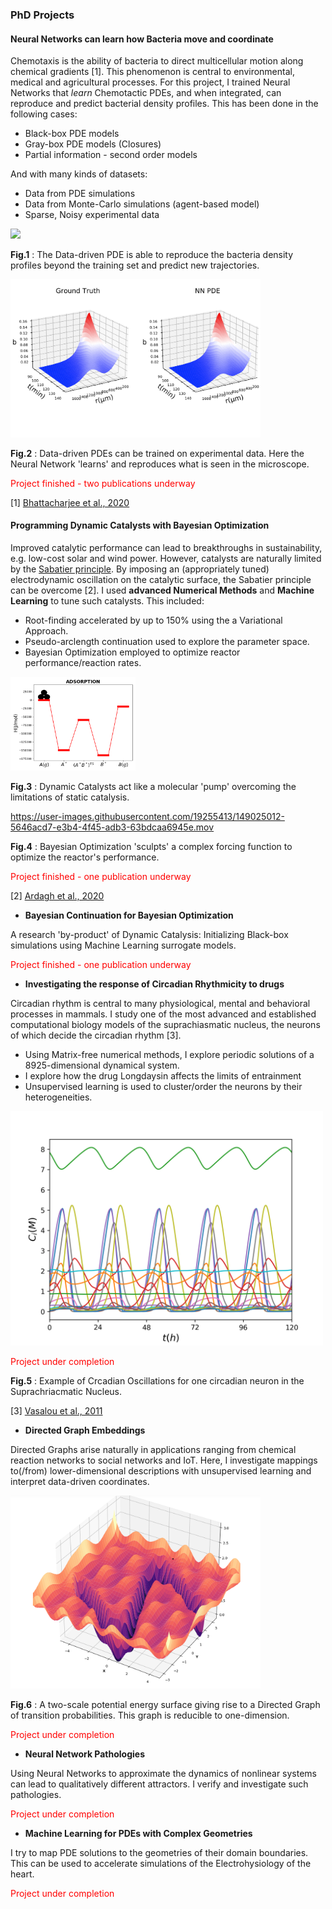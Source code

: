 ### PhD Projects

#### Neural Networks can learn how Bacteria move and coordinate  
Chemotaxis is the ability of bacteria to direct multicellular motion along chemical gradients [1]. This phenomenon is central to environmental, medical and agricultural processes. For this project, I trained Neural Networks that *learn* Chemotactic PDEs, and when integrated, can reproduce and predict bacterial density profiles. This has been done in the following cases:
  * Black-box PDE models
  * Gray-box PDE models (Closures)
  * Partial information - second order models  
  
And with many kinds of datasets:
  * Data from PDE simulations 
  * Data from Monte-Carlo simulations (agent-based model)
  * Sparse, Noisy experimental data

<img src="NNPDE1.gif" width="400"/>

**Fig.1** : The Data-driven PDE is able to reproduce the bacteria density profiles beyond the training set and predict new trajectories. 

<img src="1.PNG" width="400"/>

**Fig.2** : Data-driven PDEs can be trained on experimental data. Here the Neural Network 'learns' and reproduces what is seen in the microscope. 

<span style="color:red"> Project finished - two publications underway </span>

[1]  [Bhattacharjee et al., 2020](https://www.sciencedirect.com/science/article/pii/S0006349521004276)

#### Programming Dynamic Catalysts with Bayesian Optimization
Improved catalytic performance can lead to breakthroughs in sustainability, e.g. low-cost solar and wind power. However, catalysts are naturally limited by the [Sabatier principle](https://en.wikipedia.org/wiki/Sabatier_principle). By imposing an (appropriately tuned) electrodynamic oscillation on the catalytic surface, the Sabatier principle can be overcome [2]. I used **advanced Numerical Methods** and **Machine Learning** to tune such catalysts. This included:
 * Root-finding accelerated by up to 150% using the a Variational Approach.
 * Pseudo-arclength continuation used to explore the parameter space.
 * Bayesian Optimization employed to optimize reactor performance/reaction rates.

<img src="dyncat.gif" width="200"/>

**Fig.3** : Dynamic Catalysts act like a molecular 'pump' overcoming the limitations of static catalysis.

https://user-images.githubusercontent.com/19255413/149025012-5646acd7-e3b4-4f45-adb3-63bdcaa6945e.mov



**Fig.4** : Bayesian Optimization 'sculpts' a complex forcing function to optimize the reactor's performance. 

<span style="color:red"> Project finished - one publication underway </span>


[2] [Ardagh et al., 2020](https://pubs.rsc.org/en/content/articlelanding/2020/sc/c9sc06140a)


* **Bayesian Continuation for Bayesian Optimization**

A research 'by-product' of Dynamic Catalysis: Initializing Black-box simulations using Machine Learning surrogate models. 

<span style="color:red"> Project finished - one publication underway </span>


* **Investigating the response of Circadian Rhythmicity to drugs**

Circadian rhythm is central to many physiological, mental and behavioral processes in mammals. I study one of the most advanced and established computational biology models of the suprachiasmatic nucleus, the neurons of which decide the circadian rhythm [3]. 
   * Using Matrix-free numerical methods, I explore periodic solutions of a 8925-dimensional    dynamical system. 
   * I explore how the drug Longdaysin affects the limits of entrainment 
   * Unsupervised learning is used to cluster/order the neurons by their heterogeneities.


<img src="Oscillation1_forced.png" width="500"/>

<span style="color:red"> Project under completion </span>

**Fig.5** : Example of Crcadian Oscillations for one circadian neuron in the Suprachriacmatic Nucleus.

[3] [Vasalou et al., 2011](https://www.sciencedirect.com/science/article/pii/S0006349511005613)



* **Directed Graph Embeddings**

Directed Graphs arise naturally in applications ranging from chemical reaction networks to social networks and IoT. Here, I investigate mappings to(/from) lower-dimensional descriptions with unsupervised learning and interpret data-driven coordinates.

<img src="3d.png" width="400"/>

**Fig.6** : A two-scale potential energy surface giving rise to a Directed Graph of transition probabilities. This graph is reducible to one-dimension.

<span style="color:red"> Project under completion </span>


* **Neural Network Pathologies**

Using Neural Networks to approximate the dynamics of nonlinear systems can lead to qualitatively different attractors. I verify and investigate such pathologies.

<span style="color:red"> Project under completion </span>


* **Machine Learning for PDEs with Complex Geometries**

I try to map PDE solutions to the geometries of their domain boundaries. This can be used to accelerate simulations of the Electrohysiology of the heart.

<span style="color:red"> Project under completion </span>







